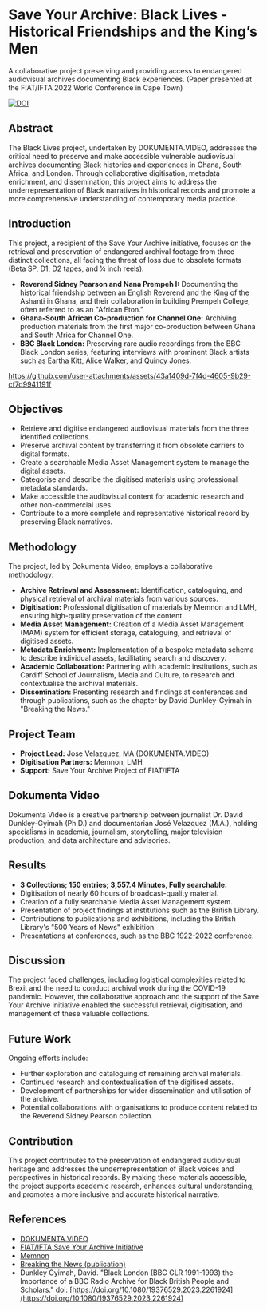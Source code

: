 # Save Your Archive: Black Lives - Historical Friendships and the King’s Men

A collaborative project preserving and providing access to endangered audiovisual archives documenting Black experiences. (Paper presented at the FIAT/IFTA 2022 World Conference in Cape Town)


[![DOI](https://zenodo.org/badge/DOI/10.5281/zenodo.15045939.svg)](https://doi.org/10.5281/zenodo.15045939)



## Abstract

The Black Lives project, undertaken by DOKUMENTA.VIDEO, addresses the critical need to preserve and make accessible vulnerable audiovisual archives documenting Black histories and experiences in Ghana, South Africa, and London. Through collaborative digitisation, metadata enrichment, and dissemination, this project aims to address the underrepresentation of Black narratives in historical records and promote a more comprehensive understanding of contemporary media practice.

## Introduction

This project, a recipient of the Save Your Archive initiative, focuses on the retrieval and preservation of endangered archival footage from three distinct collections, all facing the threat of loss due to obsolete formats (Beta SP, D1, D2 tapes, and ¼ inch reels):

* **Reverend Sidney Pearson and Nana Prempeh I:** Documenting the historical friendship between an English Reverend and the King of the Ashanti in Ghana, and their collaboration in building Prempeh College, often referred to as an "African Eton."
* **Ghana-South African Co-production for Channel One:** Archiving production materials from the first major co-production between Ghana and South Africa for Channel One.
* **BBC Black London:** Preserving rare audio recordings from the BBC Black London series, featuring interviews with prominent Black artists such as Eartha Kitt, Alice Walker, and Quincy Jones.



https://github.com/user-attachments/assets/43a1409d-7f4d-4605-9b29-cf7d9941191f



## Objectives

* Retrieve and digitise endangered audiovisual materials from the three identified collections.
* Preserve archival content by transferring it from obsolete carriers to digital formats.
* Create a searchable Media Asset Management system to manage the digital assets.
* Categorise and describe the digitised materials using professional metadata standards.
* Make accessible the audiovisual content for academic research and other non-commercial uses.
* Contribute to a more complete and representative historical record by preserving Black narratives.

## Methodology

The project, led by Dokumenta Video, employs a collaborative methodology:

* **Archive Retrieval and Assessment:** Identification, cataloguing, and physical retrieval of archival materials from various sources.
* **Digitisation:** Professional digitisation of materials by Memnon and LMH, ensuring high-quality preservation of the content.
* **Media Asset Management:** Creation of a Media Asset Management (MAM) system for efficient storage, cataloguing, and retrieval of digitised assets.
* **Metadata Enrichment:** Implementation of a bespoke metadata schema to describe individual assets, facilitating search and discovery.
* **Academic Collaboration:** Partnering with academic institutions, such as Cardiff School of Journalism, Media and Culture, to research and contextualise the archival materials.
* **Dissemination:** Presenting research and findings at conferences and through publications, such as the chapter by David Dunkley-Gyimah in "Breaking the News."

## Project Team

* **Project Lead:** Jose Velazquez, MA (DOKUMENTA.VIDEO)
* **Digitisation Partners:** Memnon, LMH
* **Support:** Save Your Archive Project of FIAT/IFTA

## Dokumenta Video

Dokumenta Video is a creative partnership between journalist Dr. David Dunkley-Gyimah (Ph.D.) and documentarian José Velazquez (M.A.), holding specialisms in academia, journalism, storytelling, major television production, and data architecture and advisories.

## Results

*  **3 Collections; 150 entries; 3,557.4 Minutes, Fully searchable.**
* Digitisation of nearly 60 hours of broadcast-quality material.
* Creation of a fully searchable Media Asset Management system.
* Presentation of project findings at institutions such as the British Library.
* Contributions to publications and exhibitions, including the British Library's "500 Years of News" exhibition.
* Presentations at conferences, such as the BBC 1922-2022 conference.

## Discussion

The project faced challenges, including logistical complexities related to Brexit and the need to conduct archival work during the COVID-19 pandemic. However, the collaborative approach and the support of the Save Your Archive initiative enabled the successful retrieval, digitisation, and management of these valuable collections.

## Future Work

Ongoing efforts include:

* Further exploration and cataloguing of remaining archival materials.
* Continued research and contextualisation of the digitised assets.
* Development of partnerships for wider dissemination and utilisation of the archive.
* Potential collaborations with organisations to produce content related to the Reverend Sidney Pearson collection.

## Contribution

This project contributes to the preservation of endangered audiovisual heritage and addresses the underrepresentation of Black voices and perspectives in historical records. By making these materials accessible, the project supports academic research, enhances cultural understanding, and promotes a more inclusive and accurate historical narrative.

## References

* [DOKUMENTA.VIDEO](https://www.dokumenta.video/)
* [FIAT/IFTA Save Your Archive Initiative](https://fiatifta.org/save-your-archive/)
* [Memnon](https://memnon.com/)
* [Breaking the News (publication)](https://blogs.bl.uk/thenewsroom/2022/04/breaking-the-news.html)
* Dunkley Gyimah, David. "Black London (BBC GLR 1991-1993) the Importance of a BBC Radio Archive for Black British People and Scholars." doi: [https://doi.org/10.1080/19376529.2023.2261924](https://doi.org/10.1080/19376529.2023.2261924)
